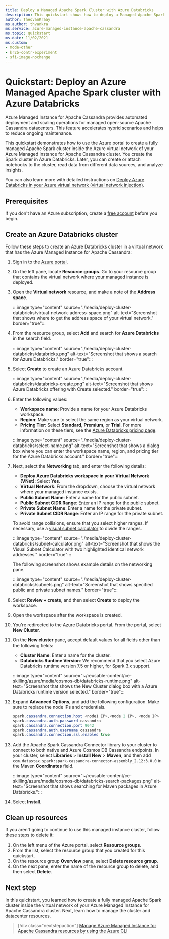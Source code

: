 ```yaml
---
title: Deploy a Managed Apache Spark Cluster with Azure Databricks
description: This quickstart shows how to deploy a Managed Apache Spark cluster with Azure Databricks by using the Azure portal.
author: TheovanKraay
ms.author: thvankra
ms.service: azure-managed-instance-apache-cassandra
ms.topic: quickstart
ms.date: 11/02/2021
ms.custom:
- mode-other
- kr2b-contr-experiment
- sfi-image-nochange
---
```


# Quickstart: Deploy an Azure Managed Apache Spark cluster with Azure Databricks

Azure Managed Instance for Apache Cassandra provides automated deployment and scaling operations for managed open-source Apache Cassandra datacenters. This feature accelerates hybrid scenarios and helps to reduce ongoing maintenance.

This quickstart demonstrates how to use the Azure portal to create a fully managed Apache Spark cluster inside the Azure virtual network of your Azure Managed Instance for Apache Cassandra cluster. You create the Spark cluster in Azure Databricks. Later, you can create or attach notebooks to the cluster, read data from different data sources, and analyze insights.

You can also learn more with detailed instructions on [Deploy Azure Databricks in your Azure virtual network (virtual network injection)](/azure/databricks/administration-guide/cloud-configurations/azure/vnet-inject).

## Prerequisites

If you don't have an Azure subscription, create a [free account](https://azure.microsoft.com/free/?WT.mc_id=A261C142F) before you begin.

## Create an Azure Databricks cluster

Follow these steps to create an Azure Databricks cluster in a virtual network that has the Azure Managed Instance for Apache Cassandra:

1. Sign in to the [Azure portal](https://portal.azure.com/).

1. On the left pane, locate **Resource groups**. Go to your resource group that contains the virtual network where your managed instance is deployed.

1. Open the **Virtual network** resource, and make a note of the **Address space**.

   :::image type="content" source="./media/deploy-cluster-databricks/virtual-network-address-space.png" alt-text="Screenshot that shows where to get the address space of your virtual network." border="true":::

1. From the resource group, select **Add** and search for **Azure Databricks** in the search field.

   :::image type="content" source="./media/deploy-cluster-databricks/databricks.png" alt-text="Screenshot that shows a search for Azure Databricks." border="true":::

1. Select **Create** to create an Azure Databricks account.

   :::image type="content" source="./media/deploy-cluster-databricks/databricks-create.png" alt-text="Screenshot that shows Azure Databricks offering with Create selected." border="true":::

1. Enter the following values:

   * **Workspace name**: Provide a name for your Azure Databricks workspace.
   * **Region**: Make sure to select the same region as your virtual network.
   * **Pricing Tier**: Select **Standard**, **Premium**, or **Trial**. For more information on these tiers, see the [Azure Databricks pricing page](https://azure.microsoft.com/pricing/details/databricks/).

   :::image type="content" source="./media/deploy-cluster-databricks/select-name.png" alt-text="Screenshot that shows a dialog box where you can enter the workspace name, region, and pricing tier for the Azure Databricks account." border="true":::

1. Next, select the **Networking** tab, and enter the following details:

   * **Deploy Azure Databricks workspace in your Virtual Network (VNet)**: Select **Yes**.
   * **Virtual Network**: From the dropdown, choose the virtual network where your managed instance exists.
   * **Public Subnet Name**: Enter a name for the public subnet.
   * **Public Subnet CIDR Range**: Enter an IP range for the public subnet.
   * **Private Subnet Name**: Enter a name for the private subnet.
   * **Private Subnet CIDR Range**: Enter an IP range for the private subnet.

   To avoid range collisions, ensure that you select higher ranges. If necessary, use a [visual subnet calculator](https://www.fryguy.net/wp-content/tools/subnets.html) to divide the ranges.

   :::image type="content" source="./media/deploy-cluster-databricks/subnet-calculator.png" alt-text="Screenshot that shows the Visual Subnet Calculator with two highlighted identical network addresses." border="true":::

   The following screenshot shows example details on the networking pane.

   :::image type="content" source="./media/deploy-cluster-databricks/subnets.png" alt-text="Screenshot that shows specified public and private subnet names." border="true":::

1. Select **Review + create**, and then select **Create** to deploy the workspace.

1. Open the workspace after the workspace is created.

1. You're redirected to the Azure Databricks portal. From the portal, select **New Cluster**.

1. On the **New cluster** pane, accept default values for all fields other than the following fields:

   * **Cluster Name**: Enter a name for the cluster.
   * **Databricks Runtime Version**: We recommend that you select Azure Databricks runtime version 7.5 or higher, for Spark 3.x support.

   :::image type="content" source="~/reusable-content/ce-skilling/azure/media/cosmos-db/databricks-runtime.png" alt-text="Screenshot that shows the New Cluster dialog box with a Azure Databricks runtime version selected." border="true":::

1. Expand **Advanced Options**, and add the following configuration. Make sure to replace the node IPs and credentials.

   ```java
   spark.cassandra.connection.host <node1 IP>,<node 2 IP>, <node IP>
   spark.cassandra.auth.password cassandra
   spark.cassandra.connection.port 9042
   spark.cassandra.auth.username cassandra
   spark.cassandra.connection.ssl.enabled true
   ```

1. Add the Apache Spark Cassandra Connector library to your cluster to connect to both native and Azure Cosmos DB Cassandra endpoints. In your cluster, select **Libraries** > **Install New** > **Maven**, and then add `com.datastax.spark:spark-cassandra-connector-assembly_2.12:3.0.0` in the Maven **Coordinates** field.

   :::image type="content" source="~/reusable-content/ce-skilling/azure/media/cosmos-db/databricks-search-packages.png" alt-text="Screenshot that shows searching for Maven packages in Azure Databricks.":::

1. Select **Install**.

## Clean up resources

If you aren't going to continue to use this managed instance cluster, follow these steps to delete it:

1. On the left menu of the Azure portal, select **Resource groups**.
1. From the list, select the resource group that you created for this quickstart.
1. On the resource group **Overview** pane, select **Delete resource group**.
1. On the next pane, enter the name of the resource group to delete, and then select **Delete**.

## Next step

In this quickstart, you learned how to create a fully managed Apache Spark cluster inside the virtual network of your Azure Managed Instance for Apache Cassandra cluster. Next, learn how to manage the cluster and datacenter resources.

> [!div class="nextstepaction"]
> [Manage Azure Managed Instance for Apache Cassandra resources by using the Azure CLI](manage-resources-cli.md)
